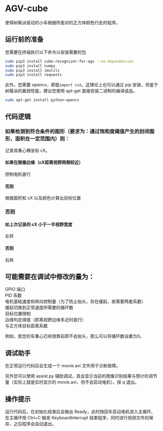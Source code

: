 # AGV-cube
使得树莓派驱动的小车根据所面对的正方体颜色行走的程序。

## 运行前的准备

您需要在终端执行以下命令以安装需要的包
```bash
sudo pip3 install cube-recognizer-for-agv --no-dependencies
sudo pip3 install numpy
sudo pip3 install imutils
sudo pip3 install requests
```
此外，您需要 opencv，即能`import cv2`。这理论上也可以通过 pip 安装，但鉴于树莓派的羸弱性能，建议您使用 apt-get 直接安装二进制的编译成品。
```bash
sudo apt-get install python-opencv
```

## 代码逻辑

### 如果检测到符合条件的图形（要求为：通过饱和度阈值产生的封闭图形，面积在一定范围内）则：  
  记录其重心横坐标 cX。
  #### 如果在图像边缘（cX距离视野两侧较近）
  控制电机直行
  #### 否则
  根据面积和 cX 以及颜色计算出目标位置
### 否则
  #### 如上次记录的 cX 小于一半视野宽度
  左转
  #### 否则
  右转

## 可能需要在调试中修改的量为：
GPIO 端口  
PID 系数  
电机基础速度和转向控制量（为了防止抬头，存在缓起，故需要两套系数）  
缓起切换到正常速度所需要的循环数  
目标位置限制  
边缘判定阈值（即离视野边缘多近时直行）  
与正方体目标距离系数

例如，若您的车重心已经很靠前即不会抬头，那么可以将循环数设置为0。
## 调试助手
在正常运行代码后会生成一个 movie.avi 文件用于诊断故障。  

另外您可以使用 assist.py 辅助调试，其会显示当前的图像识别结果与预计的调节量（实际上就是实时显示的 movie.avi，但不会启动电机）。按 q 退出。

## 操作提示
运行代码后，在初始化结束后会输出 Ready，此时按回车启动电机进入主循环。  
在主循环按 Ctrl+C 触发 KeyboardInterrupt 结束程序，同时进行视频文件的保存，之后程序会自动退出。
